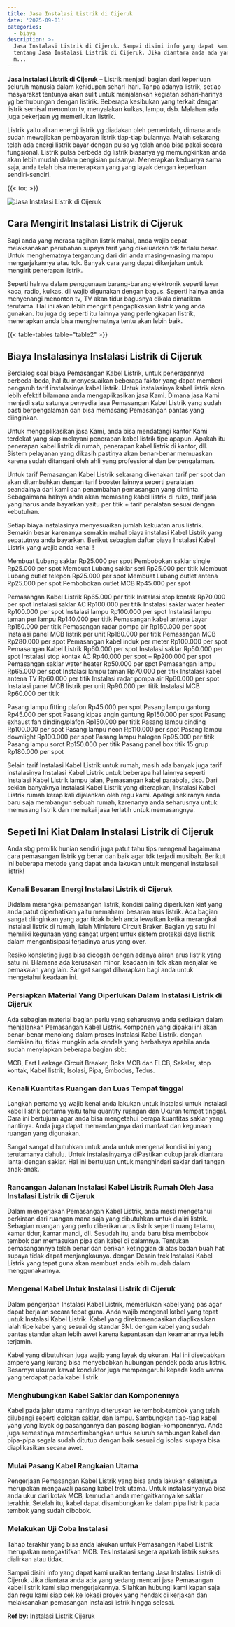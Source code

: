 ```yaml
---
title: Jasa Instalasi Listrik di Cijeruk
date: '2025-09-01'
categories:
  - biaya
description: >-
  Jasa Instalasi Listrik di Cijeruk. Sampai disini info yang dapat kami uraikan
  tentang Jasa Instalasi Listrik di Cijeruk. Jika diantara anda ada yang sedang
  m...
---
```


**Jasa Instalasi Listrik di Cijeruk** – Listrik menjadi bagian dari keperluan seluruh manusia dalam kehidupan sehari-hari. Tanpa adanya listrik, setiap masyarakat tentunya akan sulit untuk menjalankan kegiatan sehari-harinya yg berhubungan dengan listirik. Beberapa kesibukan yang terkait dengan listrik semisal menonton tv, menyalakan kulkas, lampu, dsb. Malahan ada juga pekerjaan yg memerlukan listrik.

Listrik yaitu aliran energi listrik yg diadakan oleh pemerintah, dimana anda sudah mewajibkan pembayaran listrik tiap-tiap bulannya. Malah sekarang telah ada energi listrik bayar dengan pulsa yg telah anda bisa pakai secara fungsional. Listrik pulsa berbeda dg listrik biasanya yg memungkinkan anda akan lebih mudah dalam pengisian pulsanya. Menerapkan keduanya sama saja, anda telah bisa menerapkan yang yang layak dengan keperluan sendiri-sendiri.

{{< toc >}}

![Jasa Instalasi Listrik di Cijeruk](/images/instalasi-listrik-murah04.png)

## Cara Mengirit Instalasi Listrik di Cijeruk

Bagi anda yang merasa tagihan listrik mahal, anda wajib cepat melaksanakan perubahan supaya tarif yang dikeluarkan tdk terlalu besar. Untuk menghematnya tergantung dari diri anda masing-masing mampu mengerjakannya atau tdk. Banyak cara yang dapat dikerjakan untuk mengirit penerapan listrik.

Seperti halnya dalam penggunaan barang-barang elektronik seperti layar kaca, radio, kulkas, dll wajib digunakan dengan bagus. Seperti halnya anda menyenangi menonton tv, TV akan tidur bagusnya dikala dimatikan terutama. Hal ini akan lebih mengirit pengaplikasian listrik yang anda gunakan. Itu juga dg seperti itu lainnya yang perlengkapan listrik, menerapkan anda bisa menghematnya tentu akan lebih baik.

{{< table-tables table="table2" >}}

## Biaya Instalasinya Instalasi Listrik di Cijeruk

Berdialog soal biaya Pemasangan Kabel Listrik, untuk penerapannya berbeda-beda, hal itu menyesuaikan beberapa faktor yang dapat memberi pengaruh tarif instalasinya kabel listrik. Untuk instalasinya kabel listrik akan lebih efektif bilamana anda mengaplikasikan jasa Kami. Dimana jasa Kami menjadi satu satunya penyedia jasa Pemasangan Kabel Listrik yang sudah pasti berpengalaman dan bisa memasang Pemasangan pantas yang diinginkan.

Untuk mengaplikasikan jasa Kami, anda bisa mendatangi kantor Kami terdekat yang siap melayani penerapan kabel listrik tipe apapun. Apakah itu penerapan kabel listrik di rumah, penerapan kabel listrik di kantor, dll. Sistem pelayanan yang dikasih pastinya akan benar-benar memuaskan karena sudah ditangani oleh ahli yang professional dan berpengalaman.

Untuk tarif Pemasangan Kabel Listrik sekarang dikenakan tarif per spot dan akan ditambahkan dengan tarif booster lainnya seperti peralatan seandainya dari kami dan penambahan pemasangan yang diminta. Sebagaimana halnya anda akan memasang kabel listrik di ruko, tarif jasa yang harus anda bayarkan yaitu per titik + tarif peralatan sesuai dengan kebutuhan.

Setiap biaya instalasinya menyesuaikan jumlah kekuatan arus listrik. Semakin besar karenanya semakin mahal biaya instalasi Kabel Listrik yang sepatutnya anda bayarkan. Berikut sebagian daftar biaya Instalasi Kabel Listrik yang wajib anda kenal !

Membuat Lubang saklar Rp25.000 per spot Pembobokan saklar single Rp25.000 per spot Membuat Lubang saklar seri Rp25.000 per titik Membuat Lubang outlet telepon Rp25.000 per spot Membuat Lubang outlet antena Rp25.000 per spot Pembobokan outlet MCB Rp45.000 per spot

Pemasangan Kabel Listrik Rp65.000 per titik Instalasi stop kontak Rp70.000 per spot Instalasi saklar AC Rp100.000 per titik Instalasi saklar water heater Rp100.000 per spot Instalasi lampu Rp100.000 per spot Instalasi lampu taman per lampu Rp140.000 per titik Pemasangan kabel antena Layar Rp150.000 per titik Pemasangan radar pompa air Rp150.000 per spot Instalasi panel MCB listrik per unit Rp180.000 per titik Pemasangan MCB Rp280.000 per spot Pemasangan kabel induk per meter Rp100.000 per spot Pemasangan Kabel Listrik Rp60.000 per spot Instalasi saklar Rp50.000 per spot Instalasi stop kontak AC Rp40.000 per spot – Rp200.000 per spot Pemasangan saklar water heater Rp50.000 per spot Pemasangan lampu Rp65.000 per spot Instalasi lampu taman Rp70.000 per titik Instalasi kabel antena TV Rp60.000 per titik Instalasi radar pompa air Rp60.000 per spot Instalasi panel MCB listrik per unit Rp90.000 per titik Instalasi MCB Rp60.000 per titik

Pasang lampu fitting plafon Rp45.000 per spot Pasang lampu gantung Rp45.000 per spot Pasang kipas angin gantung Rp150.000 per spot Pasang exhaust fan dinding/plafon Rp150.000 per titik Pasang lampu dinding Rp100.000 per spot Pasang lampu neon Rp110.000 per spot Pasang lampu downlight Rp100.000 per spot Pasang lampu halogen Rp95.000 per titik Pasang lampu sorot Rp150.000 per titik Pasang panel box titik 15 grup Rp180.000 per spot

Selain tarif Instalasi Kabel Listrik untuk rumah, masih ada banyak juga tarif instalasinya Instalasi Kabel Listrik untuk beberapa hal lainnya seperti Instalasi Kabel Listrik lampu jalan, Pemasangan kabel parabola, dsb. Dari sekian banyaknya Instalasi Kabel Listrik yang diterapkan, Instalasi Kabel Listrik rumah kerap kali dijalankan oleh regu kami. Apalagi sekiranya anda baru saja membangun sebuah rumah, karenanya anda seharusnya untuk memasang listrik dan memakai jasa terlatih untuk memasangnya.

## Sepeti Ini Kiat Dalam Instalasi Listrik di Cijeruk


Anda sbg pemilik hunian sendiri juga patut tahu tips mengenal bagaimana cara pemasangan listrik yg benar dan baik agar tdk terjadi musibah. Berikut ini beberapa metode yang dapat anda lakukan untuk mengenal instalasai listrik!

### Kenali Besaran Energi Instalasi Listrik di Cijeruk

Didalam merangkai pemasangan listrik, kondisi paling diperlukan kiat yang anda patut diperhatikan yaitu memahami besaran arus listrik. Ada bagian sangat diinginkan yang agar tidak boleh anda lewatkan ketika merangkai instalasi listrik di rumah, ialah Miniature Circuit Braker. Bagian yg satu ini memiliki kegunaan yang sangat urgent untuk sistem proteksi daya listrik dalam mengantisipasi terjadinya arus yang over.

Resiko konsleting juga bisa dicegah dengan adanya aliran arus listrik yang satu ini. Bilamana ada kerusakan minor, keadaan ini tdk akan menjalar ke pemakaian yang lain. Sangat sangat diharapkan bagi anda untuk mengetahui keadaan ini.

### Persiapkan Material Yang Diperlukan Dalam Instalasi Listrik di Cijeruk

Ada sebagian material bagian perlu yang seharusnya anda sediakan dalam menjalankan Pemasangan Kabel Listrik. Komponen yang dipakai ini akan benar-benar menolong dalam proses Instalasi Kabel Listrik. dengan demikian itu, tidak mungkin ada kendala yang berbahaya apabila anda sudah menyiapkan beberapa bagian sbb:

MCB, Eart Leakage Circuit Breaker, Boks MCB dan ELCB, Sakelar, stop kontak, Kabel listrik, Isolasi, Pipa, Embodus, Tedus.

### Kenali Kuantitas Ruangan dan Luas Tempat tinggal

Langkah pertama yg wajib kenal anda lakukan untuk instalasi untuk instalasi kabel listrik pertama yaitu tahu quantity ruangan dan Ukuran tempat tinggal. Cara ini bertujuan agar anda bisa mengetahui berapa kuantitas saklar yang nantinya. Anda juga dapat memandangnya dari manfaat dan kegunaan ruangan yang digunakan.

Sangat sangat dibutuhkan untuk anda untuk mengenal kondisi ini yang terutamanya dahulu. Untuk instalasinyanya diPastikan cukup jarak diantara lantai dengan saklar. Hal ini bertujuan untuk menghindari saklar dari tangan anak-anak.

### Rancangan Jalanan Instalasi Kabel Listrik Rumah Oleh Jasa Instalasi Listrik di Cijeruk

Dalam mengerjakan Pemasangan Kabel Listrik, anda mesti mengetahui perkiraan dari ruangan mana saja yang dibutuhkan untuk dialiri listrik. Sebagian ruangan yang perlu diberikan arus listrik seperti ruang tetamu, kamar tidur, kamar mandi, dll. Sesudah itu, anda baru bisa membobok tembok dan memasukan pipa dan kabel di dalamnya. Tentukan pemasangannya telah benar dan berikan ketinggian di atas badan buah hati supaya tidak dapat menjangkaunya. dengan Desain trek Instalasi Kabel Listrik yang tepat guna akan membuat anda lebih mudah dalam menggunakannya.

### Mengenal Kabel Untuk Instalasi Listrik di Cijeruk

Dalam pengerjaan Instalasi Kabel Listrik, memerlukan kabel yang pas agar dapat berjalan secara tepat guna. Anda wajib mengenal kabel yang tepat untuk Instalasi Kabel Listrik. Kabel yang direkomendasikan diaplikasikan ialah tipe kabel yang sesuai dg standar SNI. dengan kabel yang sudah pantas standar akan lebih awet karena kepantasan dan keamanannya lebih terjamin.

Kabel yang dibutuhkan juga wajib yang layak dg ukuran. Hal ini disebabkan ampere yang kurang bisa menyebabkan hubungan pendek pada arus listrik. Besarnya ukuran kawat konduktor juga mempengaruhi kepada kode warna yang terdapat pada kabel listrik.

### Menghubungkan Kabel Saklar dan Komponennya

Kabel pada jalur utama nantinya diteruskan ke tembok-tembok yang telah dilubangi seperti colokan saklar, dan lampu. Sambungkan tiap-tiap kabel yang yang layak dg pasangannya dan pasang bagian-komponennya. Anda juga semestinya mempertimbangkan untuk seluruh sambungan kabel dan pipa-pipa segala sudah ditutup dengan baik sesuai dg isolasi supaya bisa diaplikasikan secara awet.

### Mulai Pasang Kabel Rangkaian Utama

Pengerjaan Pemasangan Kabel Listrik yang bisa anda lakukan selanjutya merupakan mengawali pasang kabel trek utama. Untuk instalasinyanya bisa anda ukur dari kotak MCB, kemudian anda mengaitkannya ke saklar terakhir. Setelah itu, kabel dapat disambungkan ke dalam pipa listrik pada tembok yang sudah dibobok.

### Melakukan Uji Coba Instalasi

Tahap terakhir yang bisa anda lakukan untuk Pemasangan Kabel Listrik merupakan mengaktifkan MCB. Tes Instalasi segera apakah listrik sukses dialirkan atau tidak.

Sampai disini info yang dapat kami uraikan tentang Jasa Instalasi Listrik di Cijeruk. Jika diantara anda ada yang sedang mencari jasa Pemasangan kabel listrik kami siap mengerjakannya. Silahkan hubungi kami kapan saja dan regu kami siap cek ke lokasi proyek yang hendak di kerjakan dan melaksanakan pemasangan instalasi listrik hingga selesai.

**Ref by:** [Instalasi Listrik Cijeruk](https://id.wikipedia.org/wiki/Instalasi)
